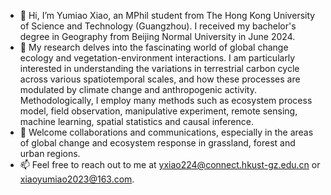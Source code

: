 - 👋 Hi, I’m Yumiao Xiao, an MPhil student from The Hong Kong University of Science and Technology (Guangzhou). I received my bachelor's degree in Geography from Beijing Normal University in June 2024.
- 👀 My research delves into the fascinating world of global change ecology and vegetation-environment interactions. I am particularly interested in understanding the variations in terrestrial carbon cycle across various spatiotemporal scales, and how these processes are modulated by climate change and anthropogenic activity. Methodologically, I employ many methods such as ecosystem process model, field observation, manipulative experiment, remote sensing, machine learning, spatial statistics and causal inference.
- 🌱 Welcome collaborations and communications, especially in the areas of global change and ecosystem response in grassland, forest and urban regions.
- 📫 Feel free to reach out to me at yxiao224@connect.hkust-gz.edu.cn or xiaoyumiao2023@163.com.

<!---
yumiao-xiao/yumiao-xiao is a ✨ special ✨ repository because its `README.md` (this file) appears on your GitHub profile.
You can click the Preview link to take a look at your changes.
--->
